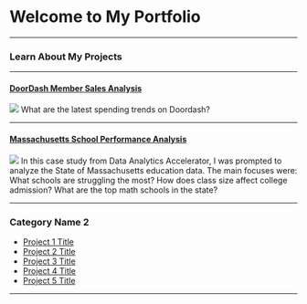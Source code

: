 # Welcome to My Portfolio

---

### Learn About My Projects

---
#### [DoorDash Member Sales Analysis]()
[<img src="https://media.licdn.com/dms/image/v2/D5612AQHDfadlZtTN9Q/article-cover_image-shrink_720_1280/B56ZfIM6WYHUAM-/0/1751410523511?e=1758758400&v=beta&t=4o7NcNbAZDQm9PsFWZpFDcFcE9rly1QOVyLI4jitj5E"/>](https://www.linkedin.com/pulse/doordash-member-purchasing-trends-andhy-alvarez-ffzlc/?trackingId=yuK1PVM4T3RovncPi8kQew%3D%3D)
What are the latest spending trends on Doordash?


---
#### [Massachusetts School Performance Analysis](/)
[<img src="https://cdn10.bostonmagazine.com/wp-content/uploads/sites/2/2018/05/bostonlatinfb.jpg"/>](https://www.linkedin.com/posts/andhyalvarez_analyzing-massachusetts-education-system-activity-7353100943472648193-k1DH?utm_source=share&utm_medium=member_desktop&rcm=ACoAACbr0EkBGJKVzxcPnBWteW9-m1Fhb5QS7qc)
In this case study from Data Analytics Accelerator, I was prompted to analyze the State of Massachusetts education data. The main focuses were:
What schools are struggling the most?
How does class size affect college admission?
What are the top math schools in the state? 

---

### Category Name 2

- [Project 1 Title](http://example.com/)
- [Project 2 Title](http://example.com/)
- [Project 3 Title](http://example.com/)
- [Project 4 Title](http://example.com/)
- [Project 5 Title](http://example.com/)

---




